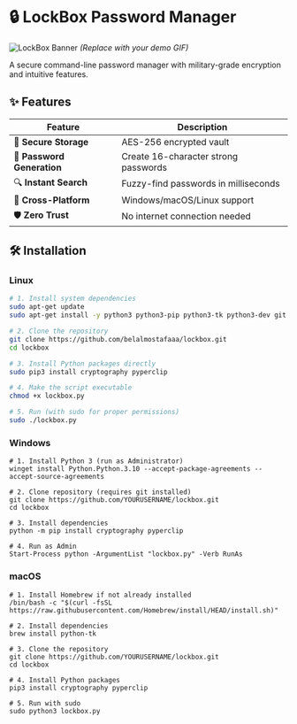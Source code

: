 # 🔒 LockBox Password Manager

![LockBox Banner](https://i.imgur.com/JQ7Z8lE.gif) *(Replace with your demo GIF)*

A secure command-line password manager with military-grade encryption and intuitive features.

## ✨ Features

| Feature | Description |
|---------|-------------|
| 🔐 **Secure Storage** | AES-256 encrypted vault |
| 🎲 **Password Generation** | Create 16-character strong passwords |
| 🔍 **Instant Search** | Fuzzy-find passwords in milliseconds |
| 📁 **Cross-Platform** | Windows/macOS/Linux support |
| 🛡️ **Zero Trust** | No internet connection needed |

## 🛠️ Installation

### Linux
```bash
# 1. Install system dependencies
sudo apt-get update
sudo apt-get install -y python3 python3-pip python3-tk python3-dev git

# 2. Clone the repository
git clone https://github.com/belalmostafaaa/lockbox.git
cd lockbox

# 3. Install Python packages directly
sudo pip3 install cryptography pyperclip

# 4. Make the script executable
chmod +x lockbox.py

# 5. Run (with sudo for proper permissions)
sudo ./lockbox.py
```

### Windows 
```
# 1. Install Python 3 (run as Administrator)
winget install Python.Python.3.10 --accept-package-agreements --accept-source-agreements

# 2. Clone repository (requires git installed)
git clone https://github.com/YOURUSERNAME/lockbox.git
cd lockbox

# 3. Install dependencies
python -m pip install cryptography pyperclip

# 4. Run as Admin
Start-Process python -ArgumentList "lockbox.py" -Verb RunAs
``` 
### macOS
```
# 1. Install Homebrew if not already installed
/bin/bash -c "$(curl -fsSL https://raw.githubusercontent.com/Homebrew/install/HEAD/install.sh)"

# 2. Install dependencies
brew install python-tk

# 3. Clone the repository
git clone https://github.com/YOURUSERNAME/lockbox.git
cd lockbox

# 4. Install Python packages
pip3 install cryptography pyperclip

# 5. Run with sudo
sudo python3 lockbox.py
```
